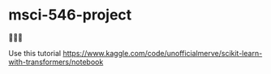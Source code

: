 # msci-546-project
🦥🦥🦥

Use this tutorial https://www.kaggle.com/code/unofficialmerve/scikit-learn-with-transformers/notebook
